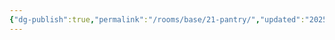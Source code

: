 ```yaml
---
{"dg-publish":true,"permalink":"/rooms/base/21-pantry/","updated":"2025-04-12T16:06:56.749+01:00"}
---
```


